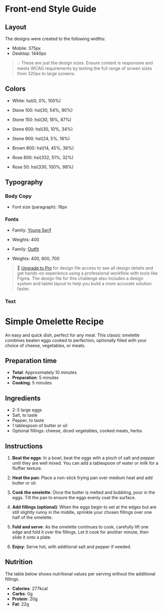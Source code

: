 # Front-end Style Guide

## Layout

The designs were created to the following widths:

-   Mobile: 375px
-   Desktop: 1440px

> 💡 These are just the design sizes. Ensure content is responsive and meets WCAG requirements by testing the full range of screen sizes from 320px to large screens.

## Colors

-   White: hsl(0, 0%, 100%)

-   Stone 100: hsl(30, 54%, 90%)
-   Stone 150: hsl(30, 18%, 87%)
-   Stone 600: hsl(30, 10%, 34%)
-   Stone 900: hsl(24, 5%, 18%)

-   Brown 800: hsl(14, 45%, 36%)

-   Rose 800: hsl(332, 51%, 32%)
-   Rose 50: hsl(330, 100%, 98%)

## Typography

### Body Copy

-   Font size (paragraph): 16px

### Fonts

-   Family: [Young Serif](https://fonts.google.com/specimen/Young+Serif)
-   Weights: 400

-   Family: [Outfit](https://fonts.google.com/specimen/Outfit)
-   Weights: 400, 600, 700

> 💎 [Upgrade to Pro](https://www.frontendmentor.io/pro?ref=style-guide) for design file access to see all design details and get hands-on experience using a professional workflow with tools like Figma. The design file for this challenge also includes a design system and tablet layout to help you build a more accurate solution faster.

### Text

# Simple Omelette Recipe

An easy and quick dish, perfect for any meal. This classic omelette combines beaten eggs cooked to perfection, optionally filled with your choice of cheese, vegetables, or meats.

## Preparation time

-   **Total**: Approximately 10 minutes
-   **Preparation**: 5 minutes
-   **Cooking**: 5 minutes

## Ingredients

-   2-3 large eggs
-   Salt, to taste
-   Pepper, to taste
-   1 tablespoon of butter or oil
-   Optional fillings: cheese, diced vegetables, cooked meats, herbs

## Instructions

1. **Beat the eggs**: In a bowl, beat the eggs with a pinch of salt and pepper until they are well mixed. You can add a tablespoon of water or milk for a fluffier texture.

2. **Heat the pan**: Place a non-stick frying pan over medium heat and add butter or oil.

3. **Cook the omelette**: Once the butter is melted and bubbling, pour in the eggs. Tilt the pan to ensure the eggs evenly coat the surface.

4. **Add fillings (optional)**: When the eggs begin to set at the edges but are still slightly runny in the middle, sprinkle your chosen fillings over one half of the omelette.

5. **Fold and serve**: As the omelette continues to cook, carefully lift one edge and fold it over the fillings. Let it cook for another minute, then slide it onto a plate.

6. **Enjoy**: Serve hot, with additional salt and pepper if needed.

## Nutrition

The table below shows nutritional values per serving without the additional fillings.

-   **Calories**: 277kcal
-   **Carbs**: 0g
-   **Protein**: 20g
-   **Fat**: 22g
